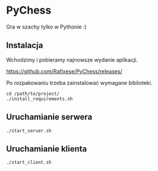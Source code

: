 # PyChess

Gra w szachy tylko w Pythonie :)

## Instalacja

Wchodzimy i pobieramy najnowsze wydanie aplikacji.

https://github.com/Rafixese/PyChess/releases/

Po rozpakowaniu trzeba zainstalować wymagane biblioteki.
```
cd /path/to/project/
./install_requirements.sh
```
## Uruchamianie serwera
```
./start_server.sh 
```

## Uruchamianie klienta
```
./start_client.sh 
```